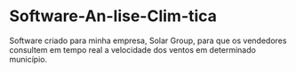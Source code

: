 # Software-An-lise-Clim-tica
Software criado para minha empresa, Solar Group, para que os vendedores consultem em tempo real a velocidade dos ventos em determinado município.
